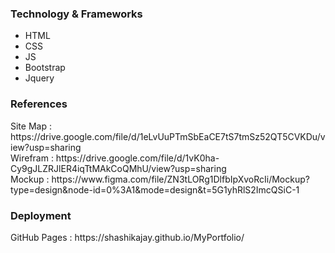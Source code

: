 <h3>Technology & Frameworks</h3>

<ul>
  <li>HTML</li>
  <li>CSS</li>
  <li>JS</li>
  <li>Bootstrap</li>
  <li>Jquery</li>
</ul>
<h3>References</h3>
Site Map : https://drive.google.com/file/d/1eLvUuPTmSbEaCE7tS7tmSz52QT5CVKDu/view?usp=sharing <br>
Wirefram : https://drive.google.com/file/d/1vK0ha-Cy9gJLZRJlER4iqTtMAkCoQMhU/view?usp=sharing <br>
Mockup : https://www.figma.com/file/ZN3tLORg1DlfbIpXvoRcIi/Mockup?type=design&node-id=0%3A1&mode=design&t=5G1yhRlS2ImcQSiC-1

<h3>Deployment</h3>
GitHub Pages : https://shashikajay.github.io/MyPortfolio/ <br>
